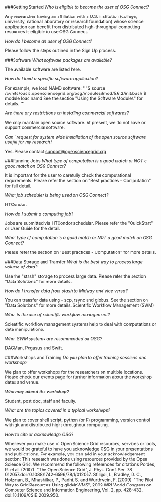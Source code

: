 ###Getting Started
*Who is eligible to become the user of OSG Connect?*

Any researcher having an affiliation with a U.S. institution (college, university, national laboratory or research foundation) whose science application can benefit from distributed high-throughput computing resources is eligible to use OSG Connect.

*How do I become an user of OSG Connect?*

Please follow the steps outlined in the Sign Up process. 

###Software
*What software packages are available?*

The available software are listed here. 
 
*How do I load a specific software application?*

For example, we load NAMD software:
'''
$ source /cvmfs/oasis.opensciencegrid.org/osg/modules/lmod/5.6.2/init/bash
$ module load namd
See the section "Using the Software Modules" for details.
'''
 
*Are there any restrictions on installing commercial softwares?*

We only maintain open source software. At present, we do not have or support commercial software. 
 
*Can I request for system wide installation of  the open source software useful for my research?*

Yes. Please contact  support@opensciencegrid.org

###Running Jobs
*What type of computation is a good match or NOT a good match on OSG Connect?*

It is important for the user to carefully check the computational requirements. Please refer the section on "Best practices - Computation" for full detail.

*What job scheduler is being used on OSG Connect?*

HTCondor.
 
*How do I submit a computing job?*

Jobs are submitted via HTCondor schedular. Please refer the "QuickStart" or User Guide for the detail.
 
*What type of computation is a good match or NOT a good match on OSG Connect?*

Please refer the section on "Best practices - Computation" for more details.

###Data Storage and Transfer
*What is the best way to process large volume of data?*

Use the "stash"  storage to  process large data. Please refer the section "Data Solutions" for more details. 
 
*How do I transfer data from stash to Midway and vice versa?*

You can transfer data using  - scp, rsync and globus. See the section on "Data Solutions" for more details.
Scientific Workflow Management (SWM)

*What is the use of scientific workflow management?*

Scientific workflow management systems help to deal with computations or data manipulations.

*What SWM systems are recommended on OSG?*

DAGMan, Pegasus and Swift.

###Workshops and Training
*Do you plan to offer training sessions and workshop?*

We plan to offer workshops for the researchers on multiple locations. Please check our events page for further information about the workshop dates and venue. 
 
*Who may attend the workshop?*

Student, post doc, staff and faculty.
 
*What are the topics covered in a typical workshops?*

We plan to cover  shell script, python (or R) programming, version control with git  and distributed hight throughout computing.  

*How to cite or acknowledge OSG?*

Whenever you make use of Open Science Grid resources, services or tools, we would be grateful to have you acknowledge OSG in your presentations and publications. 
 For example, you can add in your acknowledgement section:
This research was done using resources provided by the Open Science Grid. 
We recommend the following references for citations
Pordes, R. et al. (2007). "The Open Science Grid", J. Phys. Conf. Ser. 78, 012057.doi:10.1088/1742-6596/78/1/012057.
Sfiligoi, I., Bradley, D. C., Holzman, B., Mhashilkar, P., Padhi, S. and Wurthwein, F. (2009). "The Pilot Way to Grid Resources Using glideinWMS", 2009 WRI World Congress on Computer Science and Information Engineering, Vol. 2, pp. 428–432. doi:10.1109/CSIE.2009.950.
 
